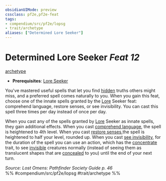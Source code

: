 ```yaml
---
obsidianUIMode: preview
cssclass: pf2e,pf2e-feat
tags:
- compendium/src/pf2e/lopsg
- trait/archetype
aliases: ["Determined Lore Seeker"]
---
```

# Determined Lore Seeker  *Feat 12*  
[archetype](archetype.md "Archetype Feat Trait")  

- **Prerequisites**: [Lore Seeker](lore-seeker-locg.md)

You've mastered useful spells that let you find [hidden](conditions.md#Hidden) truths others might miss, and a preferred spell comes naturally to you. When you gain this feat, choose one of the innate spells granted by the [Lore](skills.md#Lore) Seeker feat: comprehend language, restore senses, or see invisibility. You can cast this spell three times per day instead of once per day.

When you cast any of the spells granted by [Lore](skills.md#Lore) Seeker as innate spells, they gain additional effects. When you cast [comprehend language](comprehend-language.md), the spell is heightened to 4th level. When you cast [restore senses](restore-senses.md),the spell is heightened to half your level, rounded up. When you cast [see invisibility](see-invisibility.md), for the duration of the spell you can use an action, which has the [concentrate](concentrate.md "Concentrate Action & Ability Trait") trait, to see [invisible](conditions.md#Invisible) creatures normally (instead of seeing them as translucent shapes that are [concealed](conditions.md#Concealed) to you) until the end of your next turn.

*Source: Lost Omens: Pathfinder Society Guide p. 46*  
%% #compendium/src/pf2e/lopsg #trait/archetype %%